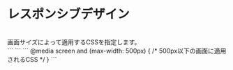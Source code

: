 # レスポンシブデザイン
<br>
画面サイズによって適用するCSSを指定します。
<br>
```
<!--
    width=device-width は、
    アクセスした端末の画面サイズに合わせて文字などの大きさを調整する。
    initial-scale は、
    画面を表示したときの倍率を指定する。
 -->
<meta name="viewport" content="width=device-width, initial-scale=1.0">
```
```
@media screen and (max-width: 500px) {
  /* 500px以下の画面に適用されるCSS */
}
```
